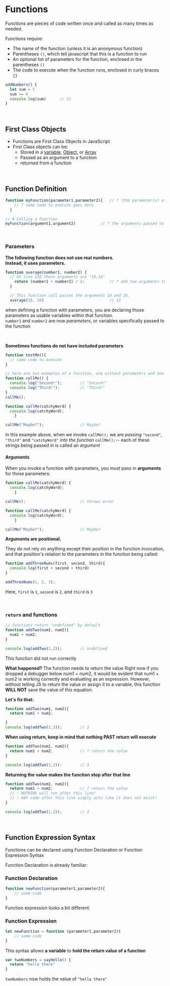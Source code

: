 # Functions
Functions are pieces of code written once and called as many times as needed.

Functions require:
- The name of the function (unless it is an anonymous function)
- Parentheses ```()```, which tell javascript that this is a function to run
- An optional list of parameters for the function, enclosed in the parentheses ``()``
- The code to execute when the function runs, enclosed in curly braces ```{}```

```js
addNumbers() {
  let sum = 5
  sum += 6
  console.log(sum)      // 11
}
```
<br>

## First Class Objects
- Functions are First Class Objects in JavaScript
- First Class objects can be:
    - Stored in a [variable](../03_JS/01_JS_Basics.md), [Object](../03_JS/12_Objects_Nested_Destructuring.md), or [Array](../03_JS/09_Arrays.md)
    - Passed as an argument to a function
    - returned from a function

<br>

## Function Definition
```js
function myFunction(parameter1,parameter2){   // ? (the parameter(s) of the function)
    // ? some code to execute goes here
  }

// # Calling a Function
myFunction(argument1,argument2)           // ? the arguments passed to the function
```

<br>

### Parameters
**The following function does not use real numbers.**  
**Instead, it uses parameters.** 
```js
function average(number1, number2) {
  // On line 158 these arguments are "10,16"
    return (number1 + number2) / 2;           // ? add two arguments together, divide sum by 2
  }

  // This function call passes the arguments 10 and 16.
  average(10, 16)                             // 13
```

when defining a function with parameters, you are declaring those parameters as usable variables within that function.  
```number1``` and ```number2``` are now *parameters*, or variables specifically passed to the function

<br>

**Sometimes functions do not have included parameters**
```js
function testMe(){
  // some code to execute
}

// here are two examples of a function, one without parameters and one with:
function callMe() {
  console.log("Second!");        // "Second!"
  console.log("Third!");         // "Third!"
}
callMe();

function callMe(catchyWord) {
  console.log(catchyWord);
    }

callMe("Maybe?");                // Maybe?
```
In this example above, when we invoke ```callMe();``` we are *passing* ```"second"```, ```"third"``` and ```"catchyWord"``` *into the function* ```callMe();```-- each of these strings being passed in is called an *argument*
<br>

#### Arguments
When you invoke a function with parameters, you *must* pass in **arguments** for those parameters:
```js
function callMe(catchyWord) {
  console.log(catchyWord);
    }

callMe();                        // throws error
```
```js
function callMe(catchyWord) {
  console.log(catchyWord);
    }

callMe("Maybe?");                // Maybe?
```

**Arguments are positional.** 

They do not rely on anything except their position in the function invocation, and that position's relation to the parameters in the function being called:
```js
function addThreeNums(first, second, third){
  console.log(first + second + third)
}

addThreeNums(1, 2, 3);
```
Here, ```first``` is ```1```, ```second``` is ```2```, and ```third``` is ```3```  

<br>

### ```return``` and functions
```js
// functions return "undefined" by default
function addTwo(num1, num2){
  num1 + num2;
}

console.log(addTwo(1,2));        // undefined
```
This function did not run correctly

**What happened?**
The function needs to return the value
Right now if you dropped a debugger below num1 + num2, it would be evident that num1 + num2 is working correctly and evaluating as an expression. 
However, without telling JS to return the value or assign it to a variable, this function **WILL NOT** save the value of this equation.

**Let's fix that:**
```js
function addTwo(num1, num2){
  return num1 + num2;

}
console.log(addTwo(1,2));        // 3
```


**When using return, keep in mind that nothing PAST return will execute**
```js
function addTwo(num1, num2){
  return num1 + num2;            // ? return the value
}

console.log(addTwo(1,2));        // 3
```

**Returning the value makes the function stop after that line**
```js
function addTwo(num1, num2){
  return num1 + num2;            // ? return the value
  // ! NOTHING will run after this line!
  // ! ANY code after this line simply acts like it does not exist!
}

console.log(addTwo(1,2));        // 3
```

<br>


## Function Expression Syntax
Functions can be declared using Function Declaration or Function Expression Syntax

Function Declaration is already familiar:

### Function Declaration
```js
function newFunction(parameter1,parameter2){
    // some-code
}
```

Function expression looks a bit different: 
### Function Expression
```js
let newFunction = function (parameter1,parameter2){
    // some-code
}
```
This syntax allows **a variable** to **hold the return value of a function** 

```js
var twoNumbers = sayHello() {
  return "hello there"
}
```
```twoNumbers``` now holds the value of ```"hello there"```


